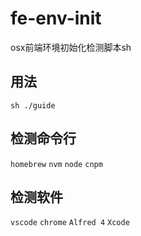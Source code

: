 # fe-env-init
osx前端环境初始化检测脚本sh

## 用法

```
sh ./guide
```

## 检测命令行

`homebrew` `nvm` `node` `cnpm`


## 检测软件

`vscode` `chrome` `Alfred 4` `Xcode`
